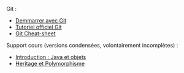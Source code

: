 Git :

* [Demmarrer avec Git](http://pageperso.lif.univ-mrs.fr/~petru.valicov/Cours/M2104/Demarrer%20avec%20Git)
* [Tutoriel officiel Git](https://git-scm.com/docs/gittutorial)
* [Git Cheat-sheet](https://services.github.com/on-demand/downloads/github-git-cheat-sheet.pdf)

Support cours (versions condensées, volontairement incomplètes) :
* [Introduction : Java et objets](http://pageperso.lif.univ-mrs.fr/~petru.valicov/Cours/M2103/BPOO_Generalites_x4.pdf)
* [Heritage et Polymorphisme](http://pageperso.lif.univ-mrs.fr/~petru.valicov/Cours/M2103/BPOO_Heritage_Polymorphisme_x4.pdf)
